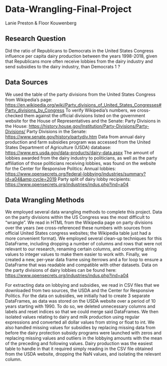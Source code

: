 # Data-Wrangling-Final-Project
Lanie Preston &amp; Floor Kouwenberg 

## Research Question
Did the ratio of Republicans to Democrats in the United States Congress influence per capita dairy production
between the years 1998-2018, given that Republicans more often receive lobbies from the dairy industry and send
subsidies to the dairy industry, than Democrats 1 ?

## Data Sources
We used the table of the party divisions from the United States Congress from Wikipedia’s page:
https://en.wikipedia.org/wiki/Party_divisions_of_United_States_Congresses#Party_divisions_by_Congress
To verify Wikipedia’s numbers, we cross-checked them against the official divisions listed on the government
website for the House of Representatives and the Senate:
Party Divisions in the House: https://history.house.gov/Institution/Party-Divisions/Party-Divisions/
Party Divisions in the Senate: https://www.senate.gov/history/partydiv.htm
Data from annual dairy production and farm subsidies program was accessed from the United States Department
of Agriculture (USDA) database: https://www.ers.usda.gov/data-products/dairy-data.aspx
The amount of lobbies awarded from the dairy industry to politicians, as well as the party affiliation of those
politicians receiving lobbies, was found on the website for the Center for Responsive Politics:
Annual lobbies: https://www.opensecrets.org/federal-lobbying/industries/summary?id=a04&amp;cycle=2019
Party split of dairy lobby recipients: https://www.opensecrets.org/industries/indus.php?ind=a04


## Data Wrangling Methods
We employed several data wrangling methods to complete this project. Data on the party divisions within the US
Congress was the most difficult to “wrangle”. We read in HTML from the Wikipedia page on party divisions over
the years (we cross-referenced these numbers with sources from official United States congress websites; the
Wikipedia table just had a more convenient format). We employed several clean-up techniques for this
DataFrame, including dropping a number of columns and rows that were not relevant to our research, renaming
certain columns, and converting string values to integer values to make them easier to work with. Finally, we
created a new, per-year data frame using iterrows and a for loop to ensure a DataFrame that was readable and
compatible with other datasets. Data on the party divisions of dairy lobbies can be found here:
https://www.opensecrets.org/industries/indus.php?ind=a04


For extracting data on lobbying and subsidies, we read in CSV files that we downloaded from two sources, the
USDA and the Center for Responsive Politics. For the data on subsidies, we initially had to create 3 separate
DataFrames, as data was stored on the USDA website over a period of 10 years starting with 1990. To do so, we
deleted unnecessary columns and labels and reset indices so that we could merge said DataFrames. We then
isolated values relating to dairy and milk production using regular expressions and converted all dollar values from
string or float to int. We also handled missing values for subsidies by replacing missing data from before the dairy
protection subsidy programs were launched with zeros and replacing missing values and outliers in the lobbying
amounts with the mean of the preceding and following values.
Dairy production was the easiest table to handle in that it required simply reading in the CSV file obtained from the
USDA website, dropping the NaN values, and isolating the relevant column.
